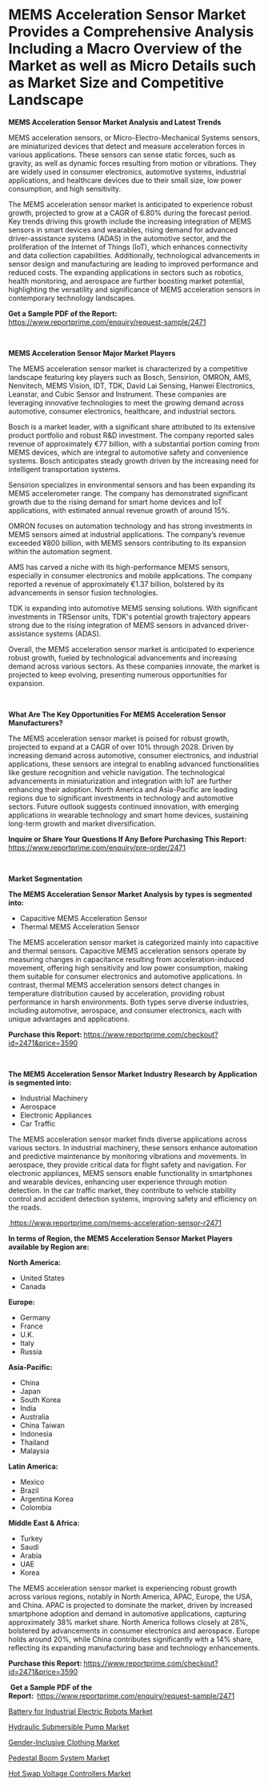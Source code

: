 <p><h1>MEMS Acceleration Sensor Market Provides a Comprehensive Analysis Including a Macro Overview of the Market as well as Micro Details such as Market Size and Competitive Landscape</h1></p><p><strong>MEMS Acceleration Sensor Market Analysis and Latest Trends</strong></p>
<p><p>MEMS acceleration sensors, or Micro-Electro-Mechanical Systems sensors, are miniaturized devices that detect and measure acceleration forces in various applications. These sensors can sense static forces, such as gravity, as well as dynamic forces resulting from motion or vibrations. They are widely used in consumer electronics, automotive systems, industrial applications, and healthcare devices due to their small size, low power consumption, and high sensitivity.</p><p>The MEMS acceleration sensor market is anticipated to experience robust growth, projected to grow at a CAGR of 6.80% during the forecast period. Key trends driving this growth include the increasing integration of MEMS sensors in smart devices and wearables, rising demand for advanced driver-assistance systems (ADAS) in the automotive sector, and the proliferation of the Internet of Things (IoT), which enhances connectivity and data collection capabilities. Additionally, technological advancements in sensor design and manufacturing are leading to improved performance and reduced costs. The expanding applications in sectors such as robotics, health monitoring, and aerospace are further boosting market potential, highlighting the versatility and significance of MEMS acceleration sensors in contemporary technology landscapes.</p></p>
<p><strong>Get a Sample PDF of the Report:&nbsp;</strong> <a href="https://www.reportprime.com/enquiry/request-sample/2471">https://www.reportprime.com/enquiry/request-sample/2471</a></p>
<p>&nbsp;</p>
<p><strong>MEMS Acceleration Sensor Major Market Players</strong></p>
<p><p>The MEMS acceleration sensor market is characterized by a competitive landscape featuring key players such as Bosch, Sensirion, OMRON, AMS, Nenvitech, MEMS Vision, IDT, TDK, David Lai Sensing, Hanwei Electronics, Leanstar, and Cubic Sensor and Instrument. These companies are leveraging innovative technologies to meet the growing demand across automotive, consumer electronics, healthcare, and industrial sectors.</p><p>Bosch is a market leader, with a significant share attributed to its extensive product portfolio and robust R&D investment. The company reported sales revenue of approximately €77 billion, with a substantial portion coming from MEMS devices, which are integral to automotive safety and convenience systems. Bosch anticipates steady growth driven by the increasing need for intelligent transportation systems.</p><p>Sensirion specializes in environmental sensors and has been expanding its MEMS accelerometer range. The company has demonstrated significant growth due to the rising demand for smart home devices and IoT applications, with estimated annual revenue growth of around 15%.</p><p>OMRON focuses on automation technology and has strong investments in MEMS sensors aimed at industrial applications. The company’s revenue exceeded ¥800 billion, with MEMS sensors contributing to its expansion within the automation segment.</p><p>AMS has carved a niche with its high-performance MEMS sensors, especially in consumer electronics and mobile applications. The company reported a revenue of approximately €1.37 billion, bolstered by its advancements in sensor fusion technologies.</p><p>TDK is expanding into automotive MEMS sensing solutions. With significant investments in TRSensor units, TDK's potential growth trajectory appears strong due to the rising integration of MEMS sensors in advanced driver-assistance systems (ADAS).</p><p>Overall, the MEMS acceleration sensor market is anticipated to experience robust growth, fueled by technological advancements and increasing demand across various sectors. As these companies innovate, the market is projected to keep evolving, presenting numerous opportunities for expansion.</p></p>
<p>&nbsp;</p>
<p><strong>What Are The Key Opportunities For MEMS Acceleration Sensor Manufacturers?</strong></p>
<p><p>The MEMS acceleration sensor market is poised for robust growth, projected to expand at a CAGR of over 10% through 2028. Driven by increasing demand across automotive, consumer electronics, and industrial applications, these sensors are integral to enabling advanced functionalities like gesture recognition and vehicle navigation. The technological advancements in miniaturization and integration with IoT are further enhancing their adoption. North America and Asia-Pacific are leading regions due to significant investments in technology and automotive sectors. Future outlook suggests continued innovation, with emerging applications in wearable technology and smart home devices, sustaining long-term growth and market diversification.</p></p>
<p><strong>Inquire or Share Your Questions If Any Before Purchasing This Report:</strong> <a href="https://www.reportprime.com/enquiry/pre-order/2471">https://www.reportprime.com/enquiry/pre-order/2471</a></p>
<p>&nbsp;</p>
<p><strong>Market Segmentation</strong></p>
<p><strong>The MEMS Acceleration Sensor Market Analysis by types is segmented into:</strong></p>
<p><ul><li>Capacitive MEMS Acceleration Sensor</li><li>Thermal MEMS Acceleration Sensor</li></ul></p>
<p><p>The MEMS acceleration sensor market is categorized mainly into capacitive and thermal sensors. Capacitive MEMS acceleration sensors operate by measuring changes in capacitance resulting from acceleration-induced movement, offering high sensitivity and low power consumption, making them suitable for consumer electronics and automotive applications. In contrast, thermal MEMS acceleration sensors detect changes in temperature distribution caused by acceleration, providing robust performance in harsh environments. Both types serve diverse industries, including automotive, aerospace, and consumer electronics, each with unique advantages and applications.</p></p>
<p><strong>Purchase this Report:&nbsp;</strong><a href="https://www.reportprime.com/checkout?id=2471&price=3590">https://www.reportprime.com/checkout?id=2471&price=3590</a></p>
<p>&nbsp;</p>
<p><strong>The MEMS Acceleration Sensor Market Industry Research by Application is segmented into:</strong></p>
<p><ul><li>Industrial Machinery</li><li>Aerospace</li><li>Electronic Appliances</li><li>Car Traffic</li></ul></p>
<p><p>The MEMS acceleration sensor market finds diverse applications across various sectors. In industrial machinery, these sensors enhance automation and predictive maintenance by monitoring vibrations and movements. In aerospace, they provide critical data for flight safety and navigation. For electronic appliances, MEMS sensors enable functionality in smartphones and wearable devices, enhancing user experience through motion detection. In the car traffic market, they contribute to vehicle stability control and accident detection systems, improving safety and efficiency on the roads.</p></p>
<p><a href="https://www.reportprime.com/mems-acceleration-sensor-r2471">&nbsp;https://www.reportprime.com/mems-acceleration-sensor-r2471</a></p>
<p><strong>In terms of Region, the MEMS Acceleration Sensor Market Players available by Region are:</strong></p>
<p>
    <p> <strong> North America: </strong>
        <ul>
            <li>United States</li>
            <li>Canada</li>
        </ul>
        </p> 
    <p> <strong> Europe: </strong>
        <ul>
            <li>Germany</li>
            <li>France</li>
            <li>U.K.</li>
            <li>Italy</li>
            <li>Russia</li>
        </ul>
        </p> 
    <p> <strong> Asia-Pacific: </strong>
        <ul>
            <li>China</li>
            <li>Japan</li>
            <li>South Korea</li>
            <li>India</li>
            <li>Australia</li>
            <li>China Taiwan</li>
            <li>Indonesia</li>
            <li>Thailand</li>
            <li>Malaysia</li>
        </ul>
        </p> 
    <p> <strong> Latin America: </strong>
        <ul>
            <li>Mexico</li>
            <li>Brazil</li>
            <li>Argentina Korea</li>
            <li>Colombia</li>
        </ul>
        </p> 
    <p> <strong> Middle East & Africa: </strong>
        <ul>
            <li>Turkey</li>
            <li>Saudi</li>
            <li>Arabia</li>
            <li>UAE</li>
            <li>Korea</li>
        </ul>
    </p>
    </p>
<p><p>The MEMS acceleration sensor market is experiencing robust growth across various regions, notably in North America, APAC, Europe, the USA, and China. APAC is projected to dominate the market, driven by increased smartphone adoption and demand in automotive applications, capturing approximately 38% market share. North America follows closely at 28%, bolstered by advancements in consumer electronics and aerospace. Europe holds around 20%, while China contributes significantly with a 14% share, reflecting its expanding manufacturing base and technology enhancements.</p></p>
<p><strong>Purchase this Report: </strong><a href="https://www.reportprime.com/checkout?id=2471&price=3590">https://www.reportprime.com/checkout?id=2471&price=3590</a></p>
<p>&nbsp;<strong>Get a Sample PDF of the Report:&nbsp;&nbsp;</strong><a href="https://www.reportprime.com/enquiry/request-sample/2471">https://www.reportprime.com/enquiry/request-sample/2471</a></p>
<p><strong></strong></p>
<p><p><a href="https://issuu.com/reportprime-2/docs/battery-for-industrial-electric-rob_55e19c6555ab39">Battery for Industrial Electric Robots Market</a></p><p><a href="https://www.linkedin.com/pulse/deep-dive-hydraulic-submersible-pump-market-itstrends-segmentation-4tgke?trackingId=CQwt3tGWTcKmC9BveEPRGg%3D%3D">Hydraulic Submersible Pump Market</a></p><p><a href="https://issuu.com/reportprime-2/docs/gender-inclusive-clothing-market-si_f469c308aaab17">Gender-Inclusive Clothing Market</a></p><p><a href="https://www.linkedin.com/pulse/how-pedestal-boom-system-market-evolved-key-trends-regional-onyee?trackingId=xWxXOYrHR5SrBkpReVkpCQ%3D%3D">Pedestal Boom System Market</a></p><p><a href="https://github.com/Annahawkins697/Market-Research-Report-List-1/blob/main/hot-swap-voltage-controllers-market.md">Hot Swap Voltage Controllers Market</a></p></p>
